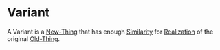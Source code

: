 # Variant

A Variant is a [New-Thing](60131.md) that has enough [Similarity](600123.md) for [Realization](600033.md) of the original [Old-Thing](60132.md).

